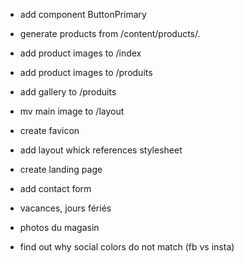 - add component ButtonPrimary
- generate products from /content/products/.
- add product images to /index
- add product images to /produits
- add gallery to /produits
- mv main image to /layout

- create favicon
- add layout whick references stylesheet
- create landing page
- add contact form
- vacances, jours fériés
- photos du magasin
- find out why social colors do not match (fb vs insta)

